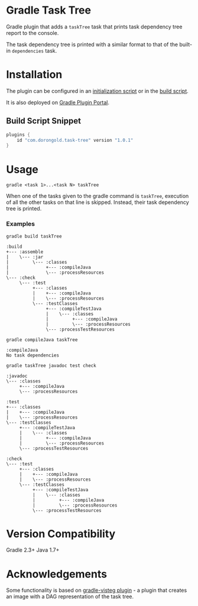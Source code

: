 # Gradle Task Tree

Gradle plugin that adds a `taskTree` task that prints task dependency tree report to the console.

The task dependency tree is printed with a similar format to that of the built-in `dependencies` task.

# Installation

The plugin can be configured in an [initialization script](http://gradle.org/docs/current/userguide/init_scripts.html) or in the [build script](https://gradle.org/docs/current/userguide/plugins.html).

It is also deployed on [Gradle Plugin Portal](https://plugins.gradle.org/plugin/com.dorongold.task-tree).

## Build Script Snippet

```groovy
plugins {
    id "com.dorongold.task-tree" version "1.0.1"
}
```

# Usage

`gradle <task 1>...<task N> taskTree`

When one of the tasks given to the gradle command is `taskTree`, execution of all the other tasks on that line is skipped. Instead, their task dependency tree is printed.

### Examples

`gradle build taskTree`  
```
:build
+--- :assemble
|    \--- :jar
|         \--- :classes
|              +--- :compileJava
|              \--- :processResources
\--- :check
     \--- :test
          +--- :classes
          |    +--- :compileJava
          |    \--- :processResources
          \--- :testClasses
               +--- :compileTestJava
               |    \--- :classes
               |         +--- :compileJava
               |         \--- :processResources
               \--- :processTestResources

```

`gradle compileJava taskTree`  
```
:compileJava
No task dependencies
```

`gradle taskTree javadoc test check`  
```
:javadoc
\--- :classes
     +--- :compileJava
     \--- :processResources

:test
+--- :classes
|    +--- :compileJava
|    \--- :processResources
\--- :testClasses
     +--- :compileTestJava
     |    \--- :classes
     |         +--- :compileJava
     |         \--- :processResources
     \--- :processTestResources

:check
\--- :test
     +--- :classes
     |    +--- :compileJava
     |    \--- :processResources
     \--- :testClasses
          +--- :compileTestJava
          |    \--- :classes
          |         +--- :compileJava
          |         \--- :processResources
          \--- :processTestResources

```

# Version Compatibility
Gradle 2.3+
Java 1.7+

# Acknowledgements

Some functionality is based on [gradle-visteg plugin](https://github.com/mmalohlava/gradle-visteg) - a plugin that creates an image with a DAG representation of the task tree.
